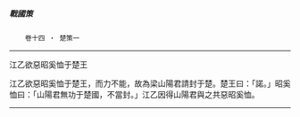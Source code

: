 

##### 戰國策
　　`卷十四 ‧ 楚策一`

* * *

江乙欲惡昭奚恤于楚王

江乙欲惡昭奚恤于楚王，而力不能，故為梁山陽君請封于楚。楚王曰：「諾。」昭奚恤曰：「山陽君無功于楚國，不當封。」江乙因得山陽君與之共惡昭奚恤。

* * *

